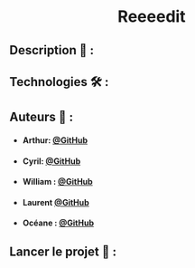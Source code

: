  # <p align="center"> Reeeedit </p>

## Description 📝 :


  
 

  
  
## Technologies 🛠️ :



## Auteurs 🙇 :

- #### Arthur: [@GitHub](https://github.com/L0wBly)
- #### Cyril: [@GitHub](https://github.com/Cyril-Mathe)
- #### William : [@GitHub](https://github.com/Wyll-exe)
- #### Laurent [@GitHub](https://github.com/dubois-laurent)
- #### Océane : [@GitHub](https://github.com/oceanegohiertallon)
  


## Lancer le projet 🚀 :



